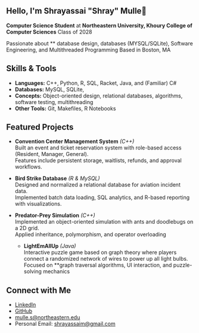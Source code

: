 ## Hello, I'm Shrayassai "Shray" Mulle👋

**Computer Science Student** at **Northeastern University, Khoury College of Computer Sciences** Class of 2028

Passionate about ** database design, databases (MYSQL/SQLite), Software Engineering, and Multithreaded Programming
Based in Boston, MA

## Skills & Tools
- **Languages:** C++, Python, R, SQL, Racket, Java, and (Familiar) C#  
- **Databases:** MySQL, SQLite,
- **Concepts:** Object-oriented design, relational databases, algorithms, software testing, multithreading  
- **Other Tools:** Git, Makefiles, R Notebooks




## Featured Projects  

- **Convention Center Management System** *(C++)*  
  Built an event and ticket reservation system with role-based access (Resident, Manager, General).  
  Features include persistent storage, waitlists, refunds, and approval workflows.  

- **Bird Strike Database** *(R & MySQL)*  
  Designed and normalized a relational database for aviation incident data.  
  Implemented batch data loading, SQL analytics, and R-based reporting with visualizations.  

- **Predator-Prey Simulation** *(C++)*  
  Implemented an object-oriented simulation with ants and doodlebugs on a 2D grid.  
  Applied inheritance, polymorphism, and operator overloading

  - **LightEmAllUp** *(Java)*  
 Interactive puzzle game based on graph theory where players connect a randomized network of wires to power up all light bulbs.  
  Focused on **graph traversal algorithms, UI interaction, and puzzle-solving mechanics


## Connect with Me  
- [LinkedIn](https://www.linkedin.com/in/shray-k-mulle)  
- [GitHub](https://github.com/ShrayMulle)  
-  mulle.s@northeastern.edu
-  Personal Email: shrayassaim@gmail.com 
